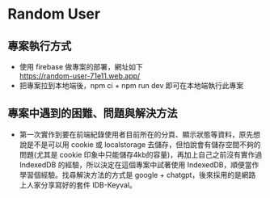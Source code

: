 # Random User

## 專案執行方式
- 使用 firebase 做專案的部署，網址如下  
https://random-user-71e11.web.app/
- 把專案拉到本地端後，npm ci + npm run dev 即可在本地端執行此專案
## 專案中遇到的困難、問題與解決方法
- 第一次實作到要在前端紀錄使用者目前所在的分頁、顯示狀態等資料，原先想說是不是可以用 cookie 或 localstorage 去儲存，但怕說會有儲存空間不夠的問題(尤其是 cookie 印象中只能儲存4kb的容量)，再加上自己之前沒有實作過 IndexedDB 的經驗，所以決定在這個專案中試著使用 IndexedDB，順便當作學習個經驗。找尋解決方法的方式是 google + chatgpt，後來採用的是網路上人家分享寫好的套件 IDB-Keyval。
